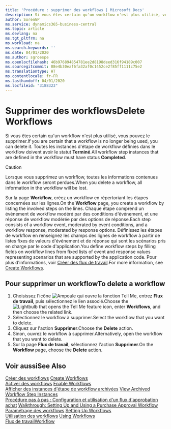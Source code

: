 ```yaml
---
title: 'Procédure : supprimer des workflows | Microsoft Docs'
description: Si vous êtes certain qu'un workflow n'est plus utilisé, vous pouvez le supprimer. Toutes les instances d'étape de workflow définies dans le workflow doivent avoir le statut **Terminé**.
author: SorenGP
ms.service: dynamics365-business-central
ms.topic: article
ms.devlang: na
ms.tgt_pltfrm: na
ms.workload: na
ms.search.keywords: ''
ms.date: 04/01/2020
ms.author: sgroespe
ms.openlocfilehash: 46b976894854781ee2d8198deed316f94189c007
ms.sourcegitcommit: 88e4b30eaf6fa32af0c1452ce2f85ff1111c75e2
ms.translationtype: HT
ms.contentlocale: fr-FR
ms.lasthandoff: 04/01/2020
ms.locfileid: "3188323"
---
```

# <a name="delete-workflows"></a><span data-ttu-id="f61c3-104">Supprimer des workflows</span><span class="sxs-lookup"><span data-stu-id="f61c3-104">Delete Workflows</span></span>
<span data-ttu-id="f61c3-105">Si vous êtes certain qu'un workflow n'est plus utilisé, vous pouvez le supprimer.</span><span class="sxs-lookup"><span data-stu-id="f61c3-105">If you are certain that a workflow is no longer being used, you can delete it.</span></span> <span data-ttu-id="f61c3-106">Toutes les instances d'étape de workflow définies dans le workflow doivent avoir le statut **Terminé**.</span><span class="sxs-lookup"><span data-stu-id="f61c3-106">All workflow step instances that are defined in the workflow must have status **Completed**.</span></span>  

> [!CAUTION]  
>  <span data-ttu-id="f61c3-107">Lorsque vous supprimez un workflow, toutes les informations contenues dans le workflow seront perdues.</span><span class="sxs-lookup"><span data-stu-id="f61c3-107">When you delete a workflow, all information in the workflow will be lost.</span></span>  

 <span data-ttu-id="f61c3-108">Sur la page **Workflow**, créez un workflow en répertoriant les étapes concernées sur les lignes.</span><span class="sxs-lookup"><span data-stu-id="f61c3-108">On the **Workflow** page, you create a workflow by listing the involved steps on the lines.</span></span> <span data-ttu-id="f61c3-109">Chaque étape comprend un événement de workflow modéré par des conditions d'événement, et une réponse de workflow modérée par des options de réponse.</span><span class="sxs-lookup"><span data-stu-id="f61c3-109">Each step consists of a workflow event, moderated by event conditions, and a workflow response, moderated by response options.</span></span> <span data-ttu-id="f61c3-110">Définissez les étapes de workflow en renseignez les champs des lignes de workflow à partir de listes fixes de valeurs d'événement et de réponse qui sont les scénarios pris en charge par le code d'application.</span><span class="sxs-lookup"><span data-stu-id="f61c3-110">You define workflow steps by filling fields on workflow lines from fixed lists of event and response values representing scenarios that are supported by the application code.</span></span> <span data-ttu-id="f61c3-111">Pour plus d'informations, voir [Créer des flux de travail](across-how-to-create-workflows.md).</span><span class="sxs-lookup"><span data-stu-id="f61c3-111">For more information, see [Create Workflows](across-how-to-create-workflows.md).</span></span>  

## <a name="to-delete-a-workflow"></a><span data-ttu-id="f61c3-112">Pour supprimer un workflow</span><span class="sxs-lookup"><span data-stu-id="f61c3-112">To delete a workflow</span></span>  
1.  <span data-ttu-id="f61c3-113">Choisissez l'icône ![Ampoule qui ouvre la fonction Tell Me](media/ui-search/search_small.png "Dites-moi ce que vous voulez faire"), entrez **Flux de travail**, puis sélectionnez le lien associé.</span><span class="sxs-lookup"><span data-stu-id="f61c3-113">Choose the ![Lightbulb that opens the Tell Me feature](media/ui-search/search_small.png "Tell me what you want to do") icon, enter **Workflows**, and then choose the related link.</span></span>  
2.  <span data-ttu-id="f61c3-114">Sélectionnez le workflow à supprimer.</span><span class="sxs-lookup"><span data-stu-id="f61c3-114">Select the workflow that you want to delete.</span></span>  
3.  <span data-ttu-id="f61c3-115">Cliquez sur l'action **Supprimer**.</span><span class="sxs-lookup"><span data-stu-id="f61c3-115">Choose the **Delete** action.</span></span>  
4.  <span data-ttu-id="f61c3-116">Sinon, ouvrez le workflow à supprimer.</span><span class="sxs-lookup"><span data-stu-id="f61c3-116">Alternatively, open the workflow that you want to delete.</span></span>  
5.  <span data-ttu-id="f61c3-117">Sur la page **Flux de travail**, sélectionnez l'action **Supprimer**.</span><span class="sxs-lookup"><span data-stu-id="f61c3-117">On the **Workflow** page, choose the **Delete** action.</span></span>  

## <a name="see-also"></a><span data-ttu-id="f61c3-118">Voir aussi</span><span class="sxs-lookup"><span data-stu-id="f61c3-118">See Also</span></span>  
 <span data-ttu-id="f61c3-119">[Créer des workflows](across-how-to-create-workflows.md) </span><span class="sxs-lookup"><span data-stu-id="f61c3-119">[Create Workflows](across-how-to-create-workflows.md) </span></span>  
 <span data-ttu-id="f61c3-120">[Activer des workflows](across-how-to-enable-workflows.md) </span><span class="sxs-lookup"><span data-stu-id="f61c3-120">[Enable Workflows](across-how-to-enable-workflows.md) </span></span>  
 <span data-ttu-id="f61c3-121">[Afficher des instances d'étape de workflow archivées](across-how-to-view-archived-workflow-step-instances.md) </span><span class="sxs-lookup"><span data-stu-id="f61c3-121">[View Archived Workflow Step Instances](across-how-to-view-archived-workflow-step-instances.md) </span></span>  
 <span data-ttu-id="f61c3-122">[Procédure pas à pas : Configuration et utilisation d'un flux d'approbation achat](walkthrough-setting-up-and-using-a-purchase-approval-workflow.md) </span><span class="sxs-lookup"><span data-stu-id="f61c3-122">[Walkthrough: Setting Up and Using a Purchase Approval Workflow](walkthrough-setting-up-and-using-a-purchase-approval-workflow.md) </span></span>  
 <span data-ttu-id="f61c3-123">[Paramétrage des workflows](across-set-up-workflows.md) </span><span class="sxs-lookup"><span data-stu-id="f61c3-123">[Setting Up Workflows](across-set-up-workflows.md) </span></span>  
 <span data-ttu-id="f61c3-124">[Utilisation des workflows](across-use-workflows.md) </span><span class="sxs-lookup"><span data-stu-id="f61c3-124">[Using Workflows](across-use-workflows.md) </span></span>  
 [<span data-ttu-id="f61c3-125">Flux de travail</span><span class="sxs-lookup"><span data-stu-id="f61c3-125">Workflow</span></span>](across-workflow.md)   
